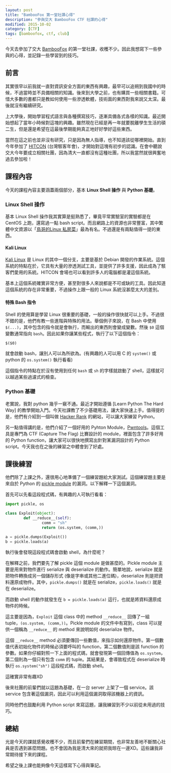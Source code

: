 ```yaml
---
layout: post
title: "BambooFox 第一堂社課心得"
description: "參與交大 BambooFox CTF 社課的心得"
modified: 2015-10-02
category: [CTF]
tags: [bamboofox, ctf, club]
---
```


今天去參加了交大 [BambooFox][1] 的第一堂社課，收穫不少。因此我想寫下一些參與的心得，並記錄一些學習到的技巧。

<!--more-->

## 前言

其實很早以前我就一直對資訊安全方面的東西有興趣，最早可以追朔到我國中的時候，不過當時並不具備相關的知識。後來到大學之前，也有購買一些相關書籍。可惜大多數的書都只是教如何使用一些滲透軟體，技術面的東西對我來說又太深。最後就沒有繼續研究。

上大學後，開始學習程式語言與各種撰寫技巧，逐漸具備各式各樣的知識。最近開始想起了當年小時候對這塊的興趣。雖然現在已經是再一年就要脫離學生生活的碩二生，但是還是希望在這最後學期能夠真正地好好學好這些東西。

當然在這之前也並非沒有研究，只是因為無人指導，也不知道該從哪裡開始。直到今年參加了 [HITCON][2] (台灣駭客年會)，才開始對這塊有初步的認識。在會中聽說交大今年要成立相關社團，因為清大一直都沒有這種社團，所以我當然就很興奮地過去參加啦！

## 課程內容

今天的課程內容主要涵蓋兩個部分，基本 **Linux Shell 操作** 與 **Python 基礎**。

### Linux Shell 操作

基本 Linux Shell 操作我其實算是挺熟悉了，畢竟平常實驗室的實驗都是在 CentOS 上跑，還寫過一點 bash script。而且網路上的資源也非常豐富，其中繁體中文資源以「[鳥哥的Linux 私房菜][3]」最為有名。不過還是有兩點值得一提的東西。

#### Kali Linux

[Kali Linux][4] 是 Linux 的其中一個分支，主要是基於 Debian 開發的作業系統。這個系統的特點在於，它具有大量的滲透測試工具，並提供了許多支援，因此成為了駭客們愛用的系統。HITCON 會場也可以看到許多人的電腦都是灌這個系統。

基本上這個系統確實非常方便，甚至對很多人來說都是不可或缺的工具。因此知道這個系統的存在非常重要，不過操作上跟一般的 Linux 系統沒甚麼太大的差別。

#### 特殊 Bash 指令

Shell 的使用算是學習 Linux 很重要的基礎，一般的操作很快就可以上手。不過很不錯的是，他們有教一些進階與特殊的用法。舉個例子來說，在 Bash 中使用 `$(...)`，其中包含的指令就是會執行，而輸出的東西則會變成變數。然後 `$0` 這個變數通常指向 `bash`。因此如果你讓某些程式，執行了以下這個指令：

```
$($0)
```

就會啟動 bash，讓別人可以為所欲為。(有興趣的人可以用 C 的 `system()` 或 python 的 `os.system()` 執行看看)

這個指令的特點在於沒有使用到任何 `bash` 或 `sh` 的字樣就啟動了 shell，這樣就可以越過某些過濾式的檢查。

### Python 基礎

老實說，我對 python 幾乎一竅不通。最近才開始遵循 [Learn Python The Hard Way] 的教學開始入門。今天社課教了不少基礎用法，讓大家快速上手。值得提的是，他們有介紹到一個叫做 [Hacker Rank][6] 的網站，可以讓大家練習 Python。

另一點值得講的是，他們介紹了一個好用的 Pyhton Module，[Pwntools][7]。這個工具是專門為 CTF (Capture The Flag) 比賽設計的 module，裡面包含了許多好用的 Python function，讓大家可以很快地撰寫出針對某漏洞設計的 Python script。今天我也在之後的練習之中體會到了好處。

## 課後練習

他們除了上課之外，還很用心地準備了一個練習題給大家測試。這個練習題主要是來自於 Python 的 [pickle module][8] 的漏洞。以下解釋一下這個漏洞。

首先可以先看這段程式碼，有興趣的人可執行看看：

```python
import pickle, os

class Exploit(object):
        def __reduce__(self):
                comm = "sh"
                return (os.system, (comm,))

a = pickle.dumps(Exploit())
b = pickle.loads(a)
```

執行後會發現這段程式碼會啟動 shell，為什麼呢？

在解釋之前，我們要先了解 pickle 這個 module 是做甚麼的。Pickle module 主要是用來對物件進行 serialize 與 deserialize 的動作。簡單地說，serialize 就是把物件轉換成另一個儲存形式 (像是字串或其他二進位碼)，deserialize 則是把資料還原成物件。其中，`pickle.dumps()` 就是在 serialize，`pickle.loads()` 就是在 deserialize。

而啟動 shell 的動作就發生在 `b = pickle.loads(a)` 這行，也就是將資料還原成物件的時候。

這主要是因為，`Exploit` 這個 class 中的 method `__reduce__` 回傳了一組 tuple，`(os.system, (comm,))`。Pickle module 的文件中有寫到，class 可以提供一個稱為 `__reduce__` 的 method 來說明如何 deserialize 物件。

這個 `__reduce__` method 必須要傳回一些數值，來指示如何還原物件。第一個數值代表初始化物件的時候必須要呼叫的 function，第二個數值則是該 function 的參數。如果你仔細對照一下上面的程式碼，就會發現第一個回傳值為 `os.system`，第二個則為一個只有包含 `comm` 的 tuple。其結果是，會導致程式在 deserialize 時執行 `os.system("sh")` 這段程式碼，而啟動 shell。

這確實非常有趣XD

後來社團的前輩們就以這題為基礎，在一台 server 上架了一個 service。該 service 包含著這個漏洞，因此可以利用這個漏洞取得該機器上的資訊。

同時他們也鼓勵利用 Python script 來寫這題，讓我練習到不少以前從未用過的技巧。

## 總結

光是今天的課就感覺收穫不少，而且前輩們在練習期間，也非常友善地不斷關心社員是否遇到甚麼問題。也不會因為我是清大來的就把我晾在一邊XD。這些讓我非常期待接下來的課程。

希望之後上課也能夠像今天這樣寫下心得與筆記。

[1]: https://bamboofox.torchpad.com/
[2]: http://hitcon.org/
[3]: http://linux.vbird.org/
[4]: https://www.kali.org/
[5]: http://learnpythonthehardway.org/
[6]: https://www.hackerrank.com/
[7]: http://pwntools.com/
[8]: https://docs.python.org/2/library/pickle.html

